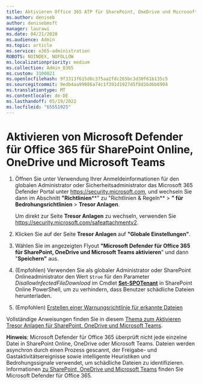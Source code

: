 ```yaml
---
title: Aktivieren Office 365 ATP für SharePoint, OneDrive und Microsoft Teams
ms.author: deniseb
author: denisebmsft
manager: laurawi
ms.date: 04/21/2020
ms.audience: Admin
ms.topic: article
ms.service: o365-administration
ROBOTS: NOINDEX, NOFOLLOW
ms.localizationpriority: medium
ms.collection: Admin_O365
ms.custom: 3100021
ms.openlocfilehash: 9f3313f615d6c375aa2fdc265bc3d30f61b135c5
ms.sourcegitcommit: 9edb4aa99886a74c1f391d1927d5f8d16d6b6904
ms.translationtype: MT
ms.contentlocale: de-DE
ms.lasthandoff: 05/19/2022
ms.locfileid: "65551925"
---
```

# <a name="enable-microsoft-defender-for-office-365-for-sharepoint-online-onedrive-and-microsoft-teams"></a>Aktivieren von Microsoft Defender für Office 365 für SharePoint Online, OneDrive und Microsoft Teams

1. Öffnen Sie unter Verwendung Ihrer Anmeldeinformationen für den globalen Administrator oder Sicherheitsadministrator das Microsoft 365 Defender Portal unter <https://security.microsoft.com>, und wechseln Sie dann im Abschnitt **"Richtlinien****" zu "Richtlinien & Regeln** \> **" für Bedrohungsrichtlinien** \> **Tresor Anlagen**.

   Um direkt zur Seite **Tresor Anlagen** zu wechseln, verwenden Sie <https://security.microsoft.com/safeattachmentv2>.

2. Klicken Sie auf der Seite **Tresor Anlagen** auf **"Globale Einstellungen"**.
3. Wählen Sie im angezeigten Flyout **"Microsoft Defender für Office 365 für SharePoint, OneDrive und Microsoft Teams aktivieren**" und dann "**Speichern"** aus.
4. (Empfohlen) Verwenden Sie als globaler Administrator oder SharePoint Onlineadministrator den Wert `$true` für den Parameter *DisallowInfectedFileDownload* im Cmdlet **[Set-SPOTenant](https://docs.microsoft.com/powershell/module/sharepoint-online/Set-SPOTenant)** in SharePoint Online PowerShell, um zu verhindern, dass Benutzer schädliche Dateien herunterladen.
5. (Empfohlen) [Erstellen einer Warnungsrichtlinie für erkannte Dateien](https://docs.microsoft.com/microsoft-365/security/office-365-security/turn-on-mdo-for-spo-odb-and-teams#step-3-recommended-use-the-microsoft-365-defender-portal-to-create-an-alert-policy-for-detected-files)

Vollständige Anweisungen finden Sie in diesem [Thema zum Aktivieren Tresor Anlagen für SharePoint, OneDrive und Microsoft Teams](https://docs.microsoft.com/microsoft-365/security/office-365-security/turn-on-mdo-for-spo-odb-and-teams).

**Hinweis**: Microsoft Defender für Office 365 überprüft nicht jede einzelne Datei in SharePoint Online, OneDrive oder Microsoft Teams. Dateien werden asynchron durch einen Prozess gescannt, der Freigabe- und Gastaktivitätsereignisse sowie intelligente Heuristiken und Bedrohungssignale verwendet, um schädliche Dateien zu identifizieren. Informationen [zu SharePoint, OneDrive und Microsoft Teams](https://docs.microsoft.com/microsoft-365/security/office-365-security/atp-for-spo-odb-and-teams) finden Sie Microsoft Defender für Office 365.
